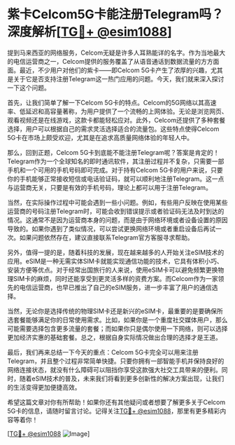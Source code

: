 # 紫卡Celcom5G卡能注册Telegram吗？深度解析[[TG💪+ @esim1088](https://t.me/s/esim1088)]

提到马来西亚的网络服务，Celcom无疑是许多人耳熟能详的名字。作为当地最大的电信运营商之一，Celcom提供的服务覆盖了从语音通话到数据流量的方方面面。最近，不少用户对他们的紫卡——即Celcom 5G卡产生了浓厚的兴趣，尤其是关于它是否支持注册Telegram这一热门应用的问题。今天，我们就来深入探讨一下这个问题。

首先，让我们简单了解一下Celcom 5G卡的特点。Celcom的5G网络以其高速率、低延迟和高容量著称，为用户提供了一个流畅的上网体验。无论是浏览网页、观看视频还是在线游戏，这款卡都能轻松应对。此外，Celcom还提供了多种套餐选择，用户可以根据自己的需求灵活选择适合的流量包。这些特点使得Celcom 5G卡在市场上颇受欢迎，尤其是在追求高质量网络体验的年轻人中。

那么，回到正题，Celcom 5G卡到底能不能注册Telegram呢？答案是肯定的！Telegram作为一个全球知名的即时通讯软件，其注册过程并不复杂，只需要一部手机和一个可用的手机号码即可完成。对于持有Celcom 5G卡的用户来说，只要你的手机能够正常接收短信或电话验证码，就可以顺利地注册Telegram。这一点与运营商无关，只要是有效的手机号码，理论上都可以用于注册Telegram。

当然，在实际操作过程中可能会遇到一些小问题。例如，有些用户反映在使用某些运营商的号码注册Telegram时，可能会收到错误提示或者验证码无法及时到达的情况。这通常不是因为运营商本身的问题，而是由于网络环境或者设备设置的原因导致的。如果你遇到了类似情况，可以尝试更换网络环境或者重启设备后再试一次。如果问题依然存在，建议直接联系Telegram官方客服寻求帮助。

另外，值得一提的是，随着科技的发展，现在越来越多的人开始关注eSIM技术的应用。eSIM是一种无需实体SIM卡就能实现通信功能的技术，它具有体积小巧、安装方便等优点。对于经常出国旅行的人来说，使用eSIM卡可以避免频繁更换物理SIM卡的麻烦，同时还能享受到更灵活多样的资费方案。而Celcom作为一家领先的电信运营商，也早已推出了自己的eSIM服务，进一步丰富了用户的通信选择。

当然，无论你是选择传统的物理SIM卡还是新兴的eSIM卡，最重要的是要确保所选套餐能够满足你的日常使用需求。比如，如果你是一个重度社交媒体用户，那么可能需要选择包含更多流量的套餐；而如果你只是偶尔使用一下网络，则可以选择更加经济实惠的基础套餐。总之，根据自身实际情况做出合理的选择才是王道。

最后，我们再来总结一下今天的重点：Celcom 5G卡完全可以用来注册Telegram，并且整个过程非常简单快捷。只要你拥有一部智能手机并保持良好的网络连接状态，就没有什么障碍可以阻挡你享受这款强大社交工具带来的便利。同时，随着eSIM技术的普及，未来我们将看到更多创新性的解决方案出现，让我们的生活变得更加便捷高效。

希望这篇文章对你有所帮助！如果你还有其他疑问或者想要了解更多关于Celcom 5G卡的信息，请随时留言讨论。记得关注[TG💪+ @esim1088](https://t.me/s/esim1088)，那里有更多精彩内容等着你！

[[TG💪+ @esim1088](https://t.me/s/esim1088) ![Image](https://i.postimg.cc/4NQfJmqS/Snipaste-2025-05-13-00-14-12.png)]